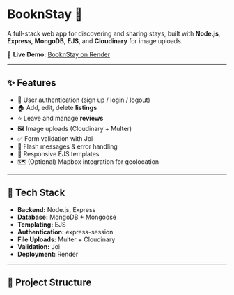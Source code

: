# BooknStay 🏨

A full-stack web app for discovering and sharing stays, built with **Node.js**, **Express**, **MongoDB**, **EJS**, and **Cloudinary** for image uploads.

🔗 **Live Demo:** [BooknStay on Render](https://booknstay-qoa5.onrender.com/listings)

---

## ✨ Features

- 🔑 User authentication (sign up / login / logout)
- 🏠 Add, edit, delete **listings**
- ⭐ Leave and manage **reviews**
- 🖼️ Image uploads (Cloudinary + Multer)
- ✅ Form validation with Joi
- 💬 Flash messages & error handling
- 📱 Responsive EJS templates
- 🗺️ (Optional) Mapbox integration for geolocation

---

## 🧰 Tech Stack

- **Backend:** Node.js, Express
- **Database:** MongoDB + Mongoose
- **Templating:** EJS
- **Authentication:** express-session
- **File Uploads:** Multer + Cloudinary
- **Validation:** Joi
- **Deployment:** Render

---

## 📁 Project Structure

